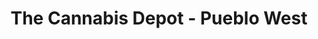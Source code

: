 ---
title: "The Cannabis Depot - Pueblo West"
url: /pueblo-west/the-cannabis-depot-pueblo-west/
shop: cannabis
---
